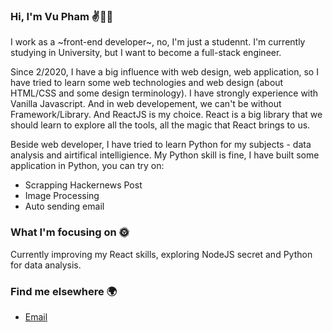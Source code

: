 ### Hi, I'm Vu Pham ✌👨‍💻

I work as a ~front-end developer~, no, I'm just a studennt. I'm currently studying in University, but I want to become a full-stack engineer. 

Since 2/2020, I have a big influence with web design, web application, so I have tried to learn some web technologies and web design (about HTML/CSS and some design terminology). I have strongly experience with Vanilla Javascript. And in web developement, we can't be without Framework/Library. And ReactJS is my choice. React is a big library that we should learn to explore all the tools, all the magic that React brings to us.

Beside web developer, I have tried to learn Python for my subjects - data analysis and airtifical intelligience. My Python skill is fine, I have built some application in Python, you can try on:
- Scrapping Hackernews Post
- Image Processing
- Auto sending email

### What I'm focusing on 🌞
Currently improving my React skills, exploring NodeJS secret and Python for data analysis.

### Find me elsewhere 🌍
- <a href="mailto:vupham.job@gmail.com">Email</a>

<!-- - 👋 Hi, I’m @vuquangpham.
- 👀 I’m interested in new techlonogy about web developement.
- 🌱 I’m currently learning Javascript and its framework. -->

<!---
vuquangpham/vuquangpham is a ✨ special ✨ repository because its `README.md` (this file) appears on your GitHub profile.
You can click the Preview link to take a look at your changes.
--->
